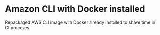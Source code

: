 # Amazon CLI with Docker installed

Repackaged AWS CLI image with Docker already installed to shave time in CI proceses.